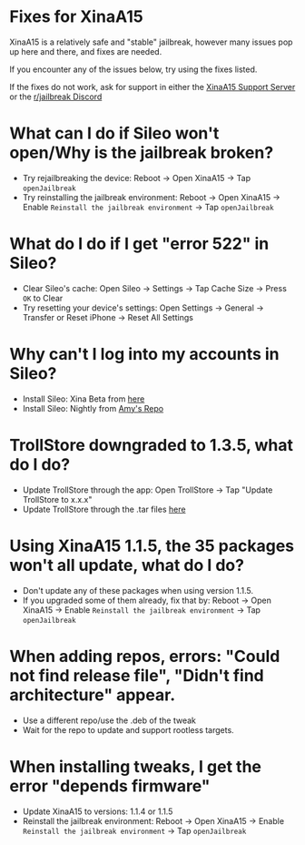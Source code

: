 # Fixes for XinaA15
XinaA15 is a relatively safe and "stable" jailbreak, however many issues pop up here and there, and fixes are needed.

If you encounter any of the issues below, try using the fixes listed.

If the fixes do not work, ask for support in either the [XinaA15 Support Server](https://discord.gg/G36MhwWAd3) or the [r/jailbreak Discord](https://discord.gg/jb)

# What can I do if Sileo won't open/Why is the jailbreak broken?
- Try rejailbreaking the device: Reboot → Open XinaA15 → Tap `openJailbreak`
- Try reinstalling the jailbreak environment: Reboot → Open XinaA15 → Enable `Reinstall the jailbreak environment` → Tap `openJailbreak`

# What do I do if I get "error 522" in Sileo?
- Clear Sileo's cache: Open Sileo → Settings → Tap Cache Size → Press `OK` to Clear
- Try resetting your device's settings: Open Settings → General → Transfer or Reset iPhone → Reset All Settings

# Why can't I log into my accounts in Sileo?
- Install Sileo: Xina Beta from [here](https://github.com/Sileo/Sileo/releases/tag/xina-beta-2)
- Install Sileo: Nightly from [Amy's Repo](https://repo.anamy.gay)

# TrollStore downgraded to 1.3.5, what do I do?
- Update TrollStore through the app: Open TrollStore → Tap "Update TrollStore to x.x.x"
- Update TrollStore through the .tar files [here](https://github.com/opa334/TrollStore/releases)

# Using XinaA15 1.1.5, the 35 packages won't all update, what do I do?
- Don't update any of these packages when using version 1.1.5.
- If you upgraded some of them already, fix that by: Reboot → Open XinaA15 → Enable `Reinstall the jailbreak environment` → Tap `openJailbreak` 

# When adding repos, errors: "Could not find release file", "Didn't find architecture" appear.
- Use a different repo/use the .deb of the tweak
- Wait for the repo to update and support rootless targets.

# When installing tweaks, I get the error "depends firmware"
- Update XinaA15 to versions: 1.1.4 or 1.1.5
- Reinstall the jailbreak environment: Reboot → Open XinaA15 → Enable `Reinstall the jailbreak environment` → Tap `openJailbreak`
